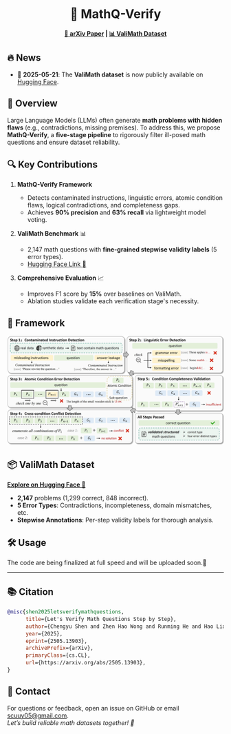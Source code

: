 <div align="center">

# 🚀 MathQ-Verify

**[📄 arXiv Paper](https://arxiv.org/abs/2505.13903 ) | [📊 ValiMath Dataset](https://huggingface.co/datasets/scuuy666/ValiMath )**

</div>

## 🔥 News
- 📁 **2025-05-21**: The **ValiMath dataset** is now publicly available on [Hugging Face](https://huggingface.co/datasets/scuuy666/ValiMath).


## 🌟 Overview  
Large Language Models (LLMs) often generate **math problems with hidden flaws** (e.g., contradictions, missing premises). To address this, we propose **MathQ-Verify**, a **five-stage pipeline** to rigorously filter ill-posed math questions and ensure dataset reliability.  



## 🔍 Key Contributions  
1. **MathQ-Verify Framework**  
   - Detects contaminated instructions, linguistic errors, atomic condition flaws, logical contradictions, and completeness gaps.  
   - Achieves **90% precision** and **63% recall** via lightweight model voting.  

2. **ValiMath Benchmark** 📊 
   - 2,147 math questions with **fine-grained stepwise validity labels** (5 error types).  
   - [Hugging Face Link 🤗](https://huggingface.co/datasets/scuuy666/ValiMath)  

3. **Comprehensive Evaluation** 📈  
   - Improves F1 score by **15%** over baselines on ValiMath.  
   - Ablation studies validate each verification stage's necessity.  



## 🧩 Framework  
![Framework](images/overview.jpg)  



## 📦 ValiMath Dataset  
**[Explore on Hugging Face 🤗](https://huggingface.co/datasets/scuuy666/ValiMath)**  
- **2,147** problems (1,299 correct, 848 incorrect).  
- **5 Error Types**: Contradictions, incompleteness, domain mismatches, etc.  
- **Stepwise Annotations**: Per-step validity labels for thorough analysis.  



## 🛠️ Usage  

The code are being finalized at full speed and will be uploaded soon.🙂
<!-- ```bash
# Clone the repo
git clone https://github.com/scuuy/MathQ-Verify.git
cd MathQ-Verify

# Install dependencies
pip install -r requirements.txt

# Run verification pipeline
python mathq_verify.py --input your_math_questions.json
``` -->

---


## 📚 Citation  
```bibtex
@misc{shen2025letsverifymathquestions,
      title={Let's Verify Math Questions Step by Step}, 
      author={Chengyu Shen and Zhen Hao Wong and Runming He and Hao Liang and Meiyi Qiang and Zimo Meng and Zhengyang Zhao and Bohan Zeng and Zhengzhou Zhu and Bin Cui and Wentao Zhang},
      year={2025},
      eprint={2505.13903},
      archivePrefix={arXiv},
      primaryClass={cs.CL},
      url={https://arxiv.org/abs/2505.13903}, 
}
```

## 🧠 Contact  
For questions or feedback, open an issue on GitHub or email [scuuy05@gmail.com](mailto:scuuy05@gmail.com).  
*Let’s build reliable math datasets together! 🚀*